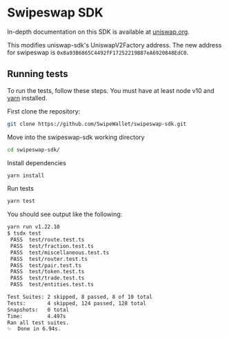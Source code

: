 # Swipeswap SDK

In-depth documentation on this SDK is available at [uniswap.org](https://uniswap.org/docs/v2/SDK/getting-started/).

This modifies uniswap-sdk's UniswapV2Factory address. The new address for swipeswap is  `0x8a93B6865C4492fF17252219B87eA6920848EdC0`.

## Running tests

To run the tests, follow these steps. You must have at least node v10 and [yarn](https://yarnpkg.com/) installed.

First clone the repository:

```sh
git clone https://github.com/SwipeWallet/swipeswap-sdk.git
```

Move into the swipeswap-sdk working directory

```sh
cd swipeswap-sdk/
```

Install dependencies

```sh
yarn install
```

Run tests

```sh
yarn test
```

You should see output like the following:

```sh
yarn run v1.22.10
$ tsdx test
 PASS  test/route.test.ts
 PASS  test/fraction.test.ts
 PASS  test/miscellaneous.test.ts
 PASS  test/router.test.ts
 PASS  test/pair.test.ts
 PASS  test/token.test.ts
 PASS  test/trade.test.ts
 PASS  test/entities.test.ts

Test Suites: 2 skipped, 8 passed, 8 of 10 total
Tests:       4 skipped, 124 passed, 128 total
Snapshots:   0 total
Time:        4.497s
Ran all test suites.
✨  Done in 6.94s.
```
